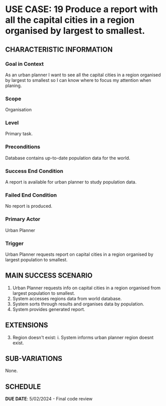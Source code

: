 # USE CASE: 19 Produce a report with all the capital cities in a region organised by largest to smallest.

## CHARACTERISTIC INFORMATION

### Goal in Context

As an urban planner I want to see all the capital cities in a region organised by largest to smallest so I can know where to focus my attention when planing.

### Scope

Organisation

### Level

Primary task.

### Preconditions

Database contains up-to-date population data for the world.

### Success End Condition

A report is available for urban planner to study population data.

### Failed End Condition

No report is produced.

### Primary Actor

Urban Planner

### Trigger

Urban Planner requests report on capital cities in a region organised by largest population to smallest.

## MAIN SUCCESS SCENARIO

1. Urban Planner requests info on capital cities in a region organised from largest population to smallest.
2. System accesses regions data from world database.
3. System sorts through results and organises data by population.
4. System provides generated report.

## EXTENSIONS

3.  Region doesn't exist:
   i. System informs urban planner region doesnt exist.

## SUB-VARIATIONS

None.

## SCHEDULE

**DUE DATE**: 5/02/2024 - Final code review
